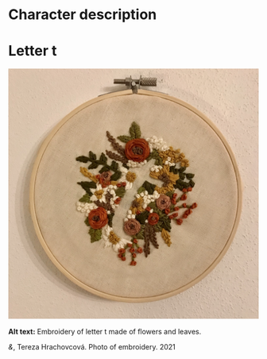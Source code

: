 # Character description
# Letter t
![Embroidery of letter t made of  flowers and leaves.](img/t.jpeg)

**Alt text:** Embroidery of letter t made of  flowers and leaves.

*&*, Tereza Hrachovcová. Photo of embroidery. 2021
